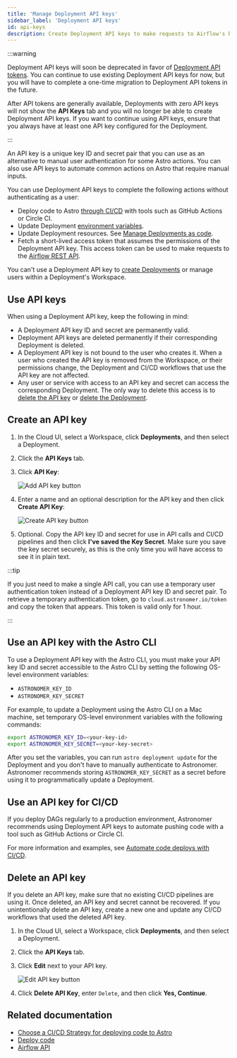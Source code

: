 ```yaml
---
title: 'Manage Deployment API keys'
sidebar_label: 'Deployment API keys'
id: api-keys
description: Create Deployment API keys to make requests to Airflow's REST API and set up a CI/CD pipeline.
---
```


:::warning

Deployment API keys will soon be deprecated in favor of [Deployment API tokens](deployment-api-tokens.md). You can continue to use existing Deployment API keys for now, but you will have to complete a one-time migration to Deployment API tokens in the future.

After API tokens are generally available, Deployments with zero API keys will not show the **API Keys** tab and you will no longer be able to create Deployment API keys. If you want to continue using API keys, ensure that you always have at least one API key configured for the Deployment. 

:::

An API key is a unique key ID and secret pair that you can use as an alternative to manual user authentication for some Astro actions. You can also use API keys to automate common actions on Astro that require manual inputs.

You can use Deployment API keys to complete the following actions without authenticating as a user:

- Deploy code to Astro [through CI/CD](set-up-ci-cd.md) with tools such as GitHub Actions or Circle CI.
- Update Deployment [environment variables](environment-variables.md).
- Update Deployment resources. See [Manage Deployments as code](manage-deployments-as-code.md).
- Fetch a short-lived access token that assumes the permissions of the Deployment API key. This access token can be used to make requests to the [Airflow REST API](airflow-api.md).

You can't use a Deployment API key to [create Deployments](create-deployment.md) or manage users within a Deployment's Workspace.

## Use API keys

When using a Deployment API key, keep the following in mind:

- A Deployment API key ID and secret are permanently valid.
- Deployment API keys are deleted permanently if their corresponding Deployment is deleted.
- A Deployment API key is not bound to the user who creates it. When a user who created the API key is removed from the Workspace, or their permissions change, the Deployment and CI/CD workflows that use the API key are not affected.
- Any user or service with access to an API key and secret can access the corresponding Deployment. The only way to delete this access is to [delete the API key](api-keys.md#delete-an-api-key) or [delete the Deployment](deployment-settings.md#delete-a-deployment).

## Create an API key

1. In the Cloud UI, select a Workspace, click **Deployments**, and then select a Deployment.

2. Click the **API Keys** tab.

3. Click **API Key**:

    ![Add API key button](/img/docs/add-api-key.png)

4. Enter a name and an optional description for the API key and then click **Create API Key**:

    ![Create API key button](/img/docs/create-api-key.png)

5. Optional. Copy the API key ID and secret for use in API calls and CI/CD pipelines and then click **I've saved the Key Secret**. Make sure you save the key secret securely, as this is the only time you will have access to see it in plain text.

:::tip

If you just need to make a single API call, you can use a temporary user authentication token instead of a Deployment API key ID and secret pair. To retrieve a temporary authentication token, go to `cloud.astronomer.io/token` and copy the token that appears. This token is valid only for 1 hour.

:::

## Use an API key with the Astro CLI

To use a Deployment API key with the Astro CLI, you must make your API key ID and secret accessible to the Astro CLI by setting the following OS-level environment variables:

- `ASTRONOMER_KEY_ID`
- `ASTRONOMER_KEY_SECRET`

For example, to update a Deployment using the Astro CLI on a Mac machine, set temporary OS-level environment variables with the following commands:

```sh
export ASTRONOMER_KEY_ID=<your-key-id>
export ASTRONOMER_KEY_SECRET=<your-key-secret>
```

After you set the variables, you can run `astro deployment update` for the Deployment and you don't have to manually authenticate to Astronomer. Astronomer recommends storing `ASTRONOMER_KEY_SECRET` as a secret before using it to programmatically update a Deployment.

## Use an API key for CI/CD

If you deploy DAGs regularly to a production environment, Astronomer recommends using Deployment API keys to automate pushing code with a tool such as GitHub Actions or Circle CI.

For more information and examples, see [Automate code deploys with CI/CD](set-up-ci-cd.md).

## Delete an API key

If you delete an API key, make sure that no existing CI/CD pipelines are using it. Once deleted, an API key and secret cannot be recovered. If you unintentionally delete an API key, create a new one and update any CI/CD workflows that used the deleted API key.

1. In the Cloud UI, select a Workspace, click **Deployments**, and then select a Deployment.

2. Click the **API Keys** tab.

3. Click **Edit** next to your API key.

    ![Edit API key button](/img/docs/edit-api-key.png)

4. Click **Delete API Key**, enter `Delete`, and then click **Yes, Continue**.

## Related documentation

- [Choose a CI/CD Strategy for deploying code to Astro](set-up-ci-cd.md)
- [Deploy code](deploy-code.md)
- [Airflow API](airflow-api.md)

